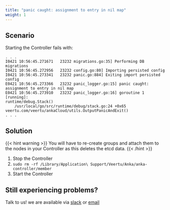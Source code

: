 ```yaml
---
title: "panic caught: assignment to entry in nil map"
weight: 1
---
```


## Scenario

Starting the Controller fails with:

```
. . .
I0421 10:56:45.271671   23232 migrations.go:35] Performing DB migrations
I0421 10:56:45.272956   23232 config.go:80] Importing persisted config
I0421 10:56:45.273341   23232 panic.go:884] Exiting import persisted config
E0421 10:56:45.273366   23232 panic_logger.go:15] panic caught: assignment to entry in nil map
E0421 10:56:45.273910   23232 panic_logger.go:16] goroutine 1 [running]:
runtime/debug.Stack()
	/usr/local/go/src/runtime/debug/stack.go:24 +0x65
veertu.com/veertu/ankaCloud/utils.OutputPanicAndExit()
. . .
```

## Solution

{{< hint warning >}}
You will have to re-create groups and attach them to the nodes in your Controller as this deletes the etcd data.
{{< /hint >}}

1. Stop the Controller
2. `sudo rm -rf /Library/Application\ Support/Veertu/Anka/anka-controller/member`
3. Start the Controller


## Still experiencing problems?

Talk to us! we are available via [slack](https://slack.veertu.com/) or [email](mailto:support@veertu.com)
